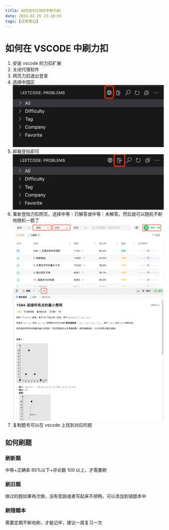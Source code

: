 ```yaml
---
title: 如何在VSCODE中刷力扣
date: 2024-02-26 23:18:03
tags: [日常笔记]
---
```


# 如何在 VSCODE 中刷力扣

1. 安装 vscode 的力扣扩展
2. 关闭代理软件
3. 网页力扣退出登录
4. 选择中国区
   ![](https://raw.githubusercontent.com/howard1209a/image-resource/main/note/20240226232350.png)
5. 邮箱登陆即可
   ![](https://raw.githubusercontent.com/howard1209a/image-resource/main/note/20240226232503.png)
6. 重新登陆力扣网页，选择中等｜已解答或中等｜未解答，然后就可以随机不断地随机一题了
   ![](https://raw.githubusercontent.com/howard1209a/image-resource/main/note/20240226232751.png)
   ![](https://raw.githubusercontent.com/howard1209a/image-resource/main/note/20240226232919.png)
7. 复制题号可以在 vscode 上找到对应的题

## 如何刷题

### 刷新题

中等+正确率 65%以下+评论数 100 以上，才需要刷

### 刷旧题

做过的题如果再次做，没有思路或者写起来不顺畅，可以添加到错题本中

### 刷错题本

需要定期不断地刷，才能记牢，建议一周复习一次

